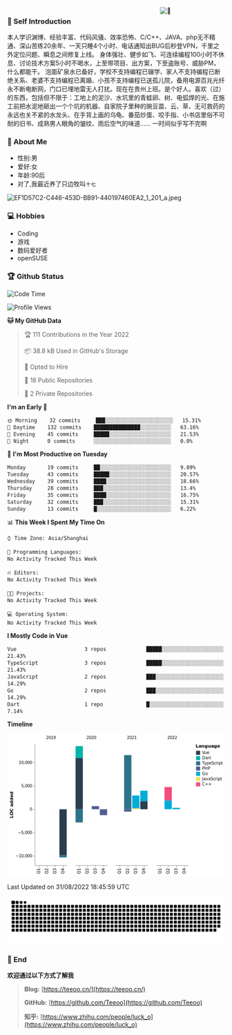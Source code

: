 <img align="right" width="150" alt="🦑" src="https://count.getloli.com/get/@:teeoo?theme=rule34">

### 🤷 Self Introduction

本人学识渊博、经验丰富、代码风骚、效率恐怖、C/C++、JAVA、php无不精通、深山苦练20余年、一天只睡4个小时、电话通知出BUG后秒登VPN，千里之外定位问题、瞬息之间修复上线。 身体强壮、健步如飞、可连续编程100小时不休息、讨论技术方案5小时不喝水，上至带项目、出方案，下至盗账号、威胁PM，什么都能干。 泡面矿泉水已备好，学校不支持编程已辍学、家人不支持编程已断绝关系、老婆不支持编程已离婚、小孩不支持编程已送孤儿院，备用电源百兆光纤永不断电断网，门口已埋地雷无人打扰。现在在贵州上班。是个好人。喜欢（过）的东西，包括但不限于：工地上的泥沙、水坑里的青蛙卵、树、电弧焊的光、在施工前把水泥地砸出一个个坑的机器、自家院子里种的豌豆苗、云、草、无可救药的永远也关不紧的水龙头、在手背上画的乌龟、番茄炒蛋、咬手指、小书店里俗不可耐的旧书、成熟男人眼角的皱纹、雨后空气的味道…… 一时间似乎写不完啊

### 🤵 About Me

- 性别:男
- 爱好:女
- 年龄:90后
- 对了,我最近养了只边牧叫`十七`

![EF1D57C2-C446-453D-BB91-440197460EA2_1_201_a.jpeg](https://i.loli.net/2021/08/17/CW4J9Hf5tDAIgmk.jpg)

### 💻 Hobbies

* Coding
* 游戏
* 数码爱好者
* openSUSE

### 🏆 Github Status

<!--START_SECTION:waka-->
![Code Time](http://img.shields.io/badge/Code%20Time-0%20secs-blue)

![Profile Views](http://img.shields.io/badge/Profile%20Views-0-blue)

**🐱 My GitHub Data** 

> 🏆 111 Contributions in the Year 2022
 > 
> 📦 38.8 kB Used in GitHub's Storage 
 > 
> 💼 Opted to Hire
 > 
> 📜 18 Public Repositories 
 > 
> 🔑 2 Private Repositories  
 > 
**I'm an Early 🐤** 

```text
🌞 Morning    32 commits     ███░░░░░░░░░░░░░░░░░░░░░░   15.31% 
🌆 Daytime    132 commits    ███████████████░░░░░░░░░░   63.16% 
🌃 Evening    45 commits     █████░░░░░░░░░░░░░░░░░░░░   21.53% 
🌙 Night      0 commits      ░░░░░░░░░░░░░░░░░░░░░░░░░   0.0%

```
📅 **I'm Most Productive on Tuesday** 

```text
Monday       19 commits     ██░░░░░░░░░░░░░░░░░░░░░░░   9.09% 
Tuesday      43 commits     █████░░░░░░░░░░░░░░░░░░░░   20.57% 
Wednesday    39 commits     ████░░░░░░░░░░░░░░░░░░░░░   18.66% 
Thursday     28 commits     ███░░░░░░░░░░░░░░░░░░░░░░   13.4% 
Friday       35 commits     ████░░░░░░░░░░░░░░░░░░░░░   16.75% 
Saturday     32 commits     ███░░░░░░░░░░░░░░░░░░░░░░   15.31% 
Sunday       13 commits     █░░░░░░░░░░░░░░░░░░░░░░░░   6.22%

```


📊 **This Week I Spent My Time On** 

```text
⌚︎ Time Zone: Asia/Shanghai

💬 Programming Languages: 
No Activity Tracked This Week

🔥 Editors: 
No Activity Tracked This Week

🐱‍💻 Projects: 
No Activity Tracked This Week

💻 Operating System: 
No Activity Tracked This Week

```

**I Mostly Code in Vue** 

```text
Vue                      3 repos             █████░░░░░░░░░░░░░░░░░░░░   21.43% 
TypeScript               3 repos             █████░░░░░░░░░░░░░░░░░░░░   21.43% 
JavaScript               2 repos             ███░░░░░░░░░░░░░░░░░░░░░░   14.29% 
Go                       2 repos             ███░░░░░░░░░░░░░░░░░░░░░░   14.29% 
Dart                     1 repo              █░░░░░░░░░░░░░░░░░░░░░░░░   7.14%

```


**Timeline**

![Chart not found](https://raw.githubusercontent.com/Teeoo/Teeoo/main/charts/bar_graph.png) 


 Last Updated on 31/08/2022 18:45:59 UTC
<!--END_SECTION:waka-->
![contribution](https://github.com/teeoo/teeoo/blob/output/github-contribution-grid-snake.svg)

### 💬 End

**欢迎通过以下方式了解我**

> **Blog:** [https://teeoo.cn/](https://teeoo.cn/)
> 
> **GitHub:** [https://github.com/Teeoo](https://github.com/Teeoo)
> 
> **知乎:** [https://www.zhihu.com/people/luck_o](https://www.zhihu.com/people/luck_o)


